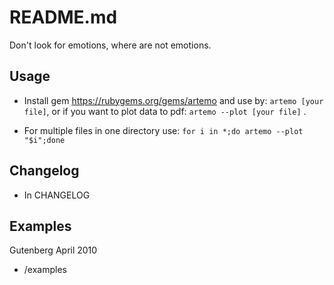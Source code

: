 # README.md

Don't look for emotions, where are not emotions. 

## Usage

* Install gem https://rubygems.org/gems/artemo and use by: `artemo [your file]`,
or if you want to plot data to pdf: `artemo --plot [your file]` .

* For multiple files in one directory use: `for i in *;do artemo --plot "$i";done` 

## Changelog

* In CHANGELOG

## Examples

Gutenberg April 2010

* /examples
